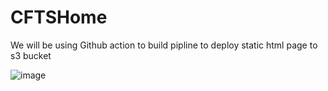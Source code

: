 # CFTSHome
We will be using Github action to build pipline to deploy static html page to s3 bucket

![image](https://github.com/user-attachments/assets/281690d8-f5a6-4d7c-9ac9-37d6abf57288)

